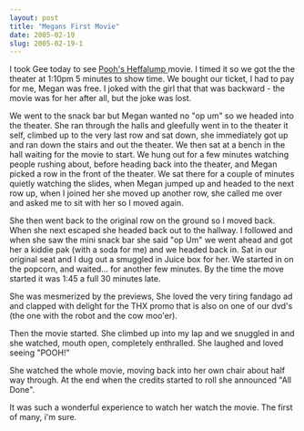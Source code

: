 ```yaml
---
layout: post
title: "Megans First Movie"
date: 2005-02-19
slug: 2005-02-19-1
---
```


I took Gee today to see  [Pooh&apos;s Heffalump ](http://www.imdb.com/title/tt0407121/?fr=c2l0ZT1kZnxteD0yMHxzZz0xfGxtPTUwMHx0dD1vbnxmYj11fHBuPTB8cT1oZWZmYWx1bXB8aHRtbD0xfG5tPW9u;fc=1;ft=4) movie.  I timed it so we got the the theater at 1:10pm 5 minutes to show time.  We bought our ticket, I had to pay for me, Megan was free. I joked with the girl that that was backward - the movie was for her after all, but the joke was lost.

We went to the snack bar but Megan wanted no &quot;op um&quot; so we headed into the theater.  She ran through the halls and gleefully went in to the theater it self, climbed up to the very last row and sat down, she immediately got up and ran down the stairs and out the theater.  We then sat at a bench in the hall waiting for the movie to start.   We hung out for a few minutes watching people rushing about, before heading back into the theater, and Megan picked a row in the front of the theater.  We sat there for a couple of minutes quietly watching the slides, when Megan jumped up and headed to the next row up, when I joined her she moved up another row, she called me over and asked me to sit with her so I moved again.

She then went back to the original row on the ground so I moved back.  When she next escaped she headed back out to the hallway.  I followed and when she saw the mini snack bar she said &quot;op Um&quot;  we went ahead and got her a kiddie pak (with a soda for me) and we headed back in.  Sat in our original seat and I dug out a smuggled in Juice box for her.  We started in on the popcorn, and waited... for another few minutes.  By the time the move started it was 1:45 a full 30 minutes late.

She was mesmerized by the previews, She loved the very tiring fandago ad and clapped with delight for the THX promo that is also on one of our dvd&apos;s (the one with the robot and the cow moo&apos;er).

Then the movie started.  She climbed up into my lap and we snuggled in and she watched, mouth open, completely enthralled.  She laughed and loved seeing &quot;POOH!&quot;  

She watched the whole movie, moving back into her own chair about half way through.  At the end when the credits started to roll she announced &quot;All Done&quot;.

It was such a wonderful experience to watch her watch the movie.   The first of many, i&apos;m sure.




